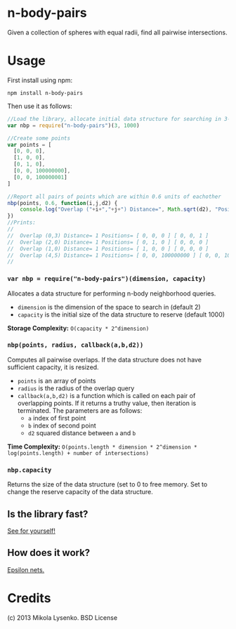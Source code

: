 n-body-pairs
============
Given a collection of spheres with equal radii, find all pairwise intersections.

Usage
=====
First install using npm:

    npm install n-body-pairs
    
Then use it as follows:

```javascript
//Load the library, allocate initial data structure for searching in 3-dimensions with initial reserve capacity of 1000 points
var nbp = require("n-body-pairs")(3, 1000)

//Create some points
var points = [
  [0, 0, 0],
  [1, 0, 0],
  [0, 1, 0],
  [0, 0, 100000000],
  [0, 0, 100000001]
]

//Report all pairs of points which are within 0.6 units of eachother
nbp(points, 0.6, function(i,j,d2) {
    console.log("Overlap ("+i+","+j+") Distance=", Math.sqrt(d2), "Positions=", points[i], points[j])
})
//Prints:
//
//  Overlap (0,3) Distance= 1 Positions= [ 0, 0, 0 ] [ 0, 0, 1 ]
//  Overlap (2,0) Distance= 1 Positions= [ 0, 1, 0 ] [ 0, 0, 0 ]
//  Overlap (1,0) Distance= 1 Positions= [ 1, 0, 0 ] [ 0, 0, 0 ]
//  Overlap (4,5) Distance= 1 Positions= [ 0, 0, 100000000 ] [ 0, 0, 100000001 ]
//
```

### `var nbp = require("n-body-pairs")(dimension, capacity)`
Allocates a data structure for performing n-body neighborhood queries.

* `dimension` is the dimension of the space to search in (default 2)
* `capacity` is the initial size of the data structure to reserve (default 1000)

**Storage Complexity:** `O(capacity * 2^dimension)`

### `nbp(points, radius, callback(a,b,d2))`
Computes all pairwise overlaps.  If the data structure does not have sufficient capacity, it is resized.

* `points` is an array of points
* `radius` is the radius of the overlap query
* `callback(a,b,d2)` is a function which is called on each pair of overlapping points.  If it returns a truthy value, then iteration is terminated.  The parameters are as follows:
    + `a` index of first point
    + `b` index of second point
    + `d2` squared distance between `a` and `b`

**Time Complexity:** `O(points.length * dimension * 2^dimension * log(points.length) + number of intersections)`

### `nbp.capacity`
Returns the size of the data structure (set to 0 to free memory.  Set to change the reserve capacity of the data structure.

## Is the library fast?
[See for yourself!](https://github.com/mikolalysenko/n-body-bench)

## How does it work?
[Epsilon nets.](http://en.wikipedia.org/wiki/%25CE%2595-net_%28computational_geometry%29)


Credits
=======
(c) 2013 Mikola Lysenko. BSD License
